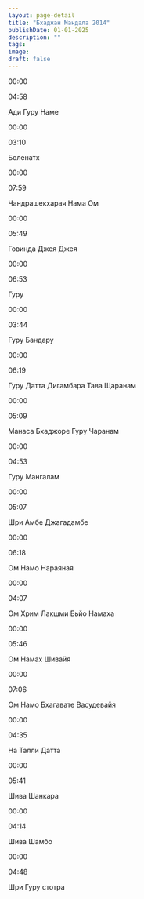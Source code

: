 ```yaml
---
layout: page-detail
title: "Бхаджан Мандала 2014"
publishDate: 01-01-2025
description: ""
tags:
image:
draft: false
---
```


00:00 

04:58 

Ади Гуру Наме

00:00 

03:10 

Боленатх

00:00 

07:59 

Чандрашекхарая Нама Ом

00:00 

05:49 

Говинда Джея Джея

00:00 

06:53 

Гуру

00:00 

03:44 

Гуру Бандару

00:00 

06:19 

Гуру Датта Дигамбара Тава Щаранам

00:00 

05:09 

Манаса Бхаджоре Гуру Чаранам

00:00 

04:53 

Гуру Мангалам

00:00 

05:07 

Шри Амбе Джагадамбе

00:00 

06:18 

Ом Намо Нараяная

00:00 

04:07 

Ом Хрим Лакшми Бьйо Намаха

00:00 

05:46 

Ом Намах Шивайя

00:00 

07:06 

Ом Намо Бхагавате Васудевайя

00:00 

04:35 

На Талли Датта

00:00 

05:41 

Шива Шанкара

00:00 

04:14 

Шива Шамбо

00:00 

04:48 

Шри Гуру стотра

  
